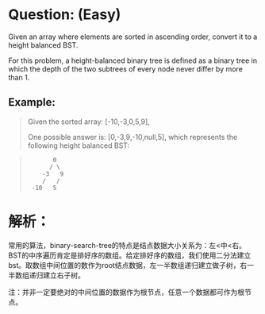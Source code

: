 # Question: (Easy)

Given an array where elements are sorted in ascending order, convert it to a height balanced BST.

For this problem, a height-balanced binary tree is defined as a binary tree in which the depth of the two subtrees of every node never differ by more than 1.

## Example:

>Given the sorted array: [-10,-3,0,5,9],
>
>One possible answer is: [0,-3,9,-10,null,5], which represents the following height balanced BST:

>            0      
>           / \     
>         -3   9    
>         /   / 	 
>      -10   5


# 解析：

常用的算法，binary-search-tree的特点是结点数据大小关系为：左<中<右。BST的中序遍历肯定是排好序的数组。给定排好序的数组，我们使用二分法建立bst。取数组中间位置的数作为root结点数据，左一半数组递归建立做子树，右一半数组递归建立右子树。

注：并非一定要绝对的中间位置的数据作为根节点，任意一个数据都可作为根节点。 


